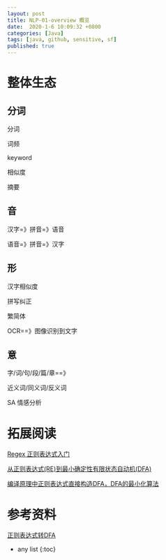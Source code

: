 ```yaml
---
layout: post
title: NLP-01-overview 概览
date:  2020-1-6 10:09:32 +0800
categories: [Java]
tags: [java, github, sensitive, sf]
published: true
---
```



# 整体生态

## 分词

分词

词频

keyword

相似度

摘要


## 音

汉字=》拼音=》语音

语音=》拼音=》汉字

## 形

汉字相似度

拼写纠正

繁简体

OCR==》图像识别到文字

## 意

字/词/句/段/篇/章==》

近义词/同义词/反义词

SA 情感分析

# 拓展阅读

[Regex 正则表达式入门](https://houbb.github.io/2017/07/24/regex)

[从正则表达式(RE)到最小确定性有限状态自动机(DFA)](https://www.jianshu.com/p/19bb92f853cf)

[编译原理中正则表达式直接构造DFA，DFA的最小化算法](https://blog.csdn.net/BetaBin/article/details/8082866)

# 参考资料

[正则表达式转DFA](https://blog.csdn.net/class_brick/article/details/78228127)

* any list
{:toc}